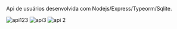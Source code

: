 Api de usuários desenvolvida com Nodejs/Express/Typeorm/Sqlite.

![api123](https://github.com/user-attachments/assets/980a2fbd-aaef-4deb-92fd-5691dba6201c)
![api3](https://github.com/user-attachments/assets/f38c82ff-6c55-450e-94fd-c6a6369ae288)
![api 2](https://github.com/user-attachments/assets/2afaf70f-bdf5-42d1-b4fb-b0dcad5357ce)
